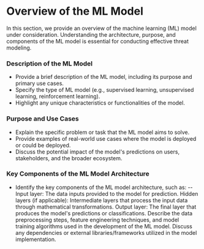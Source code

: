 # Overview of the ML Model
In this section, we provide an overview of the machine learning (ML) model under consideration. Understanding the architecture, purpose, and components of the ML model is essential for conducting effective threat modeling.

### Description of the ML Model
- Provide a brief description of the ML model, including its purpose and primary use cases.
- Specify the type of ML model (e.g., supervised learning, unsupervised learning, reinforcement learning).
- Highlight any unique characteristics or functionalities of the model.
  
### Purpose and Use Cases
- Explain the specific problem or task that the ML model aims to solve.
- Provide examples of real-world use cases where the model is deployed or could be deployed.
- Discuss the potential impact of the model's predictions on users, stakeholders, and the broader ecosystem.

### Key Components of the ML Model Architecture
- Identify the key components of the ML model architecture, such as:
-- Input layer: The data inputs provided to the model for prediction.
Hidden layers (if applicable): Intermediate layers that process the input data through mathematical transformations.
Output layer: The final layer that produces the model's predictions or classifications.
Describe the data preprocessing steps, feature engineering techniques, and model training algorithms used in the development of the ML model.
Discuss any dependencies or external libraries/frameworks utilized in the model implementation.



















